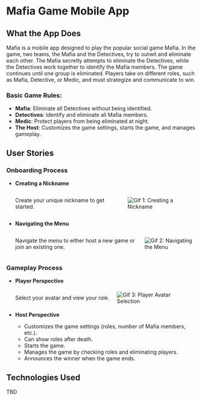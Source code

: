 # Mafia Game Mobile App

## What the App Does

Mafia is a mobile app designed to play the popular social game Mafia. In the game, two teams, the Mafia and the Detectives, try to outwit and eliminate each other. The Mafia secretly attempts to eliminate the Detectives, while the Detectives work together to identify the Mafia members. The game continues until one group is eliminated. Players take on different roles, such as Mafia, Detective, or Medic, and must strategize and communicate to win.

### Basic Game Rules:

- **Mafia**: Eliminate all Detectives without being identified.
- **Detectives**: Identify and eliminate all Mafia members.
- **Medic**: Protect players from being eliminated at night.
- **The Host**: Customizes the game settings, starts the game, and manages gameplay.

## User Stories

### Onboarding Process

- **Creating a Nickname**
  <div style="display: flex; align-items: center; justify-content: flex-start;">
    <p style="margin-right: 20px;">Create your unique nickname to get started.</p>
    <img src="readMeAssets/SimulatorScreenRecording-iPhone15Pro-2024-10-10at20.00.49-ezgif.com-video-to-gif-converter.gif" alt="Gif 1: Creating a Nickname" style="max-width: 200px;">
  </div>

- **Navigating the Menu**
  <div style="display: flex; align-items: center; justify-content: flex-start;">
    <p style="margin-right: 20px;">Navigate the menu to either host a new game or join an existing one.</p>
    <img src="readMeAssets/SimulatorScreenRecording-iPhone15Pro-2024-10-10at20.00.49-ezgif.com-video-to-gif-converter.gif" alt="Gif 2: Navigating the Menu" style="max-width: 200px;">
  </div>

### Gameplay Process

- **Player Perspective**
  <div style="display: flex; align-items: center; justify-content: flex-start;">
    <p style="margin-right: 20px;">Select your avatar and view your role.</p>
    <img src="readMeAssets/SimulatorScreenRecording-iPhone15Pro-2024-10-10at20.00.49-ezgif.com-video-to-gif-converter.gif" alt="Gif 3: Player Avatar Selection" style="max-width: 200px;">
  </div>

- **Host Perspective**
  - Customizes the game settings (roles, number of Mafia members, etc.).
  - Can show roles after death.
  - Starts the game.
  - Manages the game by checking roles and eliminating players.
  - Announces the winner when the game ends.

## Technologies Used

TBD
